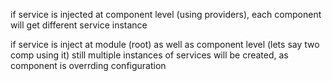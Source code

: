 if service is injected at component level (using providers), each component will get different service instance  

if service is inject at module (root) as well as component level (lets say two comp using it)
still multiple instances of services will be created, as component is overrding configuration
